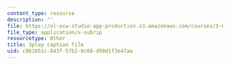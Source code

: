 ```yaml
---
content_type: resource
description: ''
file: https://ol-ocw-studio-app-production.s3.amazonaws.com/courses/3-091sc-introduction-to-solid-state-chemistry-fall-2010/c8b1b51c843f57b28c68d50d1f3e47aa_FwIKZIWJfg8.vtt
file_type: application/x-subrip
resourcetype: Other
title: 3play caption file
uid: c8b1b51c-843f-57b2-8c68-d50d1f3e47aa
---
```

